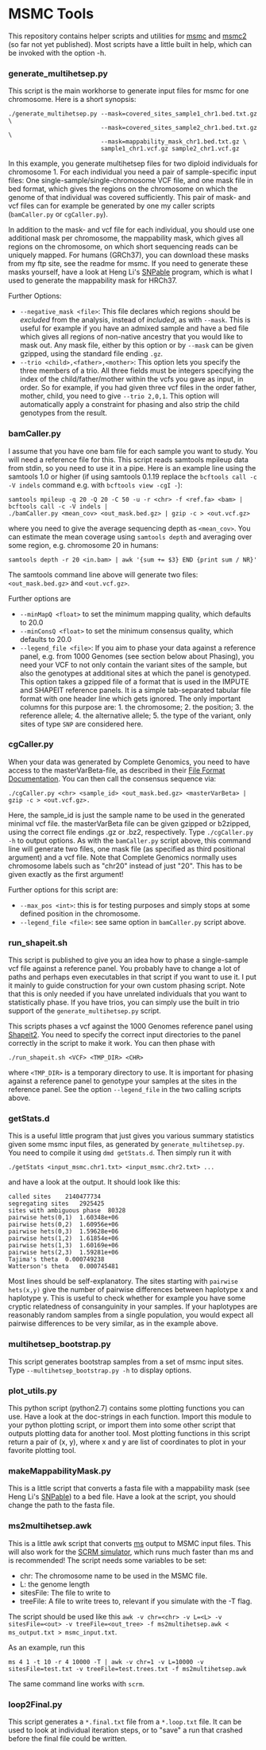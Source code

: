 # MSMC Tools

This repository contains helper scripts and utilities for [msmc](http://github.com/stschiff/msmc) and [msmc2](http://github.com/stschiff/msmc2) (so far not yet published). Most scripts have a little built in help, which can be invoked with the option -h.

### generate_multihetsep.py
This script is the main workhorse to generate input files for msmc for one chromosome. Here is a short synopsis:

    ./generate_multihetsep.py --mask=covered_sites_sample1_chr1.bed.txt.gz \
                              --mask=covered_sites_sample2_chr1.bed.txt.gz \
                              --mask=mappability_mask_chr1.bed.txt.gz \
                              sample1_chr1.vcf.gz sample2_chr1.vcf.gz

In this example, you generate multihetsep files for two diploid individuals for chromosome 1. For each individual you need a pair of sample-specific input files: One single-sample/single-chromosome VCF file, and one mask file in bed format, which gives the regions on the chromosome on which the genome of that individual was covered sufficiently. This pair of mask- and vcf files can for example be generated by one my caller scripts (`bamCaller.py` or `cgCaller.py`).

In addition to the mask- and vcf file for each individual, you should use one additional mask per chromosome, the mappability mask, which gives all regions on the chromosome, on which short sequencing reads can be uniquely mapped. For humans (GRCh37), you can download these masks from my ftp site, see the readme for msmc. If you need to generate these masks yourself, have a look at Heng Li's [SNPable](http://lh3lh3.users.sourceforge.net/snpable.shtml) program, which is what I used to generate the mappability mask for HRCh37.

Further Options:

* `--negative_mask <file>`: This file declares which regions should be _excluded_ from the analysis, instead of _included_, as with `--mask`. This is useful for example if you have an admixed sample and have a bed file which gives all regions of non-native ancestry that you would like to mask out. Any mask file, either by this option or by `--mask` can be given gzipped, using the standard file ending `.gz`.
* `--trio <child>,<father>,<mother>`: This option lets you specify the three members of a trio. All three fields must be integers specifying the index of the child/father/mother within the vcfs you gave as input, in order. So for example, if you had given three vcf files in the order father, mother, child, you need to give `--trio 2,0,1`. This option will automatically apply a constraint for phasing and also strip the child genotypes from the result.


### bamCaller.py

I assume that you have one bam file for each sample you want to study. You will need a reference file for this. This script reads samtools mpileup data from stdin, so you need to use it in a pipe. Here is an example line using the samtools 1.0 or higher (if using samtools 0.1.19 replace the `bcftools call -c -V indels` command e.g. with `bcftools view -cgI -`):

    samtools mpileup -q 20 -Q 20 -C 50 -u -r <chr> -f <ref.fa> <bam> | bcftools call -c -V indels |
    ./bamCaller.py <mean_cov> <out_mask.bed.gz> | gzip -c > <out.vcf.gz>

where you need to give the average sequencing depth as `<mean_cov>`. You can estimate the mean coverage using `samtools depth` and averaging over some region, e.g. chromosome 20 in humans:

    samtools depth -r 20 <in.bam> | awk '{sum += $3} END {print sum / NR}'

The samtools command line above will generate two files: `<out_mask.bed.gz>` and `<out.vcf.gz>`.

Further options are 

* `--minMapQ <float>` to set the minimum mapping quality, which defaults to 20.0
* `--minConsQ <float>` to set the minimum consensus quality, which defaults to 20.0
* `--legend_file <file>`: If you aim to phase your data against a reference panel, e.g. from 1000 Genomes (see section below about Phasing), you need your VCF to not only contain the variant sites of the sample, but also the genotypes at additional sites at which the panel is genotyped. This option takes a gzipped file of a format that is used in the IMPUTE and SHAPEIT reference panels. It is a simple tab-separated tabular file format with one header line which gets ignored. The only important columns for this purpose are: 1. the chromosome; 2. the position; 3. the reference allele; 4. the alternative allele; 5. the type of the variant, only sites of type `SNP` are considered here.

### cgCaller.py
When your data was generated by Complete Genomics, you need to have access to the masterVarBeta-file, as described in their [File Format Documentation](http://www.completegenomics.com/customer-support/documentation/100357139.html). You can then call the consensus sequence via:

    ./cgCaller.py <chr> <sample_id> <out_mask.bed.gz> <masterVarBeta> | gzip -c > <out.vcf.gz>.

Here, the sample_id is just the sample name to be used in the generated minimal vcf file. the masterVarBeta file can be given gzipped or b2zipped, using the correct file endings .gz or .bz2, respectively. Type `./cgCaller.py -h` to output options. As with the `bamCaller.py` script above, this command line will generate two files, one mask file (as specified as third positional argument) and a vcf file. Note that Complete Genomics normally uses chromosome labels such as "chr20" instead of just "20". This has to be given exactly as the first argument!

Further options for this script are:

* `--max_pos <int>`: this is for testing purposes and simply stops at some defined position in the chromosome.
* `--legend_file <file>`: see same option in `bamCaller.py` script above.

### run_shapeit.sh
This script is published to give you an idea how to phase a single-sample vcf file against a reference panel. You probably have to change a lot of paths and perhaps even executables in that script if you want to use it. I put it mainly to guide construction for your own custom phasing script. Note that this is only needed if you have unrelated individuals that you want to statistically phase. If you have trios, you can simply use the built in trio support of the `generate_multihetsep.py` script.

This scripts phases a vcf against the 1000 Genomes reference panel using [Shapeit2](http://www.shapeit.fr). You need to specify the correct input directories to the panel correctly in the script to make it work. You can then phase with

    ./run_shapeit.sh <VCF> <TMP_DIR> <CHR>

where `<TMP_DIR>` is a temporary directory to use. It is important for phasing against a reference panel to genotype your samples at the sites in the reference panel. See the option `--legend_file` in the two calling scripts above.


### getStats.d
This is a useful little program that just gives you various summary statistics given some msmc input files, as generated by `generate_multihetsep.py`. You need to compile it using `dmd getStats.d`. Then simply run it with

    ./getStats <input_msmc.chr1.txt> <input_msmc.chr2.txt> ...

and have a look at the output. It should look like this:

    called sites	2140477734
    segregating sites	2925425
    sites with ambiguous phase	80328
    pairwise hets(0,1)	1.60348e+06
    pairwise hets(0,2)	1.60956e+06
    pairwise hets(0,3)	1.59628e+06
    pairwise hets(1,2)	1.61854e+06
    pairwise hets(1,3)	1.60169e+06
    pairwise hets(2,3)	1.59281e+06
    Tajima's theta	0.000749238
    Watterson's theta	0.000745481

Most lines should be self-explanatory. The sites starting with `pairwise hets(x,y)` give the number of pairwise differences between haplotype x and haplotype y. This is useful to check whether for example you have some cryptic relatedness of consanguinity in your samples. If your haplotypes are reasonably random samples from a single population, you would expect all pairwise differences to be very similar, as in the example above.

### multihetsep_bootstrap.py
This script generates bootstrap samples from a set of msmc input sites. Type `--multihetsep_bootstrap.py -h` to display options.

### plot_utils.py
This python script (python2.7) contains some plotting functions you can use. Have a look at the doc-strings in each function. Import this module to your python plotting script, or import them into some other script that outputs plotting data for another tool. Most plotting functions in this script return a pair of (x, y), where x and y are list of coordinates to plot in your favorite plotting tool.

### makeMappabilityMask.py
This is a little script that converts a fasta file with a mappability mask (see Heng Li's [SNPable](http://lh3lh3.users.sourceforge.net/snpable.shtml)) to a bed file. Have a look at the script, you should change the path to the fasta file.

### ms2multihetsep.awk
This is a little awk script that converts [ms](http://home.uchicago.edu/rhudson1/source/mksamples.html) output to MSMC input files. This will also work for the [SCRM simulator](http://scrm.github.io), which runs much faster than ms and is recommended! The script needs some variables to be set:

* chr: The chromosome name to be used in the MSMC file.
* L: the genome length
* sitesFile: The file to write to
* treeFile: A file to write trees to, relevant if you simulate with the -T flag.

The script should be used like this `awk -v chr=<chr> -v L=<L> -v sitesFile=<out> -v treeFile=<out_tree> -f ms2multihetsep.awk < ms_output.txt > msmc_input.txt`.
  
As an example, run this

    ms 4 1 -t 10 -r 4 10000 -T | awk -v chr=1 -v L=10000 -v sitesFile=test.txt -v treeFile=test.trees.txt -f ms2multihetsep.awk

The same command line works with `scrm`.

### loop2Final.py
This script generates a `*.final.txt` file from a `*.loop.txt` file. It can be used to look at individual iteration steps, or to "save" a run that crashed before the final file could be written.